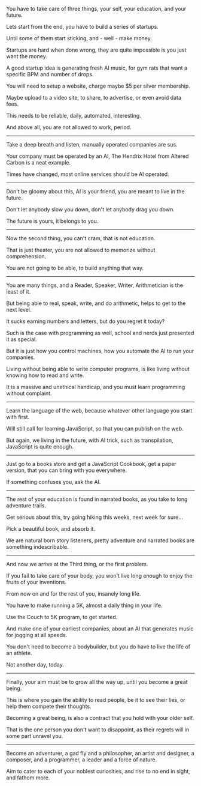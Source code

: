 You have to take care of three things,
your self, your education, and your future.

Lets start from the end,
you have to build a series of startups.

Until some of them start sticking,
and - well - make money.

Startups are hard when done wrong,
they are quite impossible is you just want the money.

A good startup idea is generating fresh AI music,
for gym rats that want a specific BPM and number of drops.

You will need to setup a website,
charge maybe $5 per silver membership.

Maybe upload to a video site,
to share, to advertise, or even avoid data fees.

This needs to be reliable,
daily, automated, interesting.

And above all, you are not allowed to work,
period.

---

Take a deep breath and listen,
manually operated companies are sus.

Your company must be operated by an AI,
The Hendrix Hotel from Altered Carbon is a neat example.

Times have changed,
most online services should be AI operated.

---

Don't be gloomy about this,
AI is your friend, you are meant to live in the future.

Don't let anybody slow you down,
don't let anybody drag you down.

The future is yours,
it belongs to you.

---

Now the second thing,
you can't cram, that is not education.

That is just theater,
you are not allowed to memorize without comprehension.

You are not going to be able,
to build anything that way.

---

You are many things,
and a Reader, Speaker, Writer, Arithmetician is the least of it.

But being able to real, speak, write, and do arithmetic,
helps to get to the next level.

It sucks earning numbers and letters,
but do you regret it today?

Such is the case with programming as well,
school and nerds just presented it as special.

But it is just how you control machines,
how you automate the AI to run your companies.

Living without being able to write computer programs,
is like living without knowing how to read and write.

It is a massive and unethical handicap,
and you must learn programming without complaint.

---

Learn the language of the web,
because whatever other language you start with first.

Will still call for learning JavaScript,
so that you can publish on the web.

But again, we living in the future,
with AI trick, such as transpilation, JavaScript is quite enough.

---

Just go to a books store and get a JavaScript Cookbook,
get a paper version, that you can bring with you everywhere.

If something confuses you,
ask the AI.

---

The rest of your education is found in narrated books,
as you take to long adventure trails.

Get serious about this, try going hiking this weeks,
next week for sure...

Pick a beautiful book,
and absorb it.

We are natural born story listeners,
pretty adventure and narrated books are something indescribable.

---

And now we arrive at the Third thing,
or the first problem.

If you fail to take care of your body,
you won't live long enough to enjoy the fruits of your inventions.

From now on and for the rest of you,
insanely long life.

You have to make running a 5K,
almost a daily thing in your life.

Use the Couch to 5K program,
to get started.

And make one of your earliest companies,
about an AI that generates music for jogging at all speeds.

You don't need to become a bodybuilder,
but you do have to live the life of an athlete.

Not another day,
today.

---

Finally, your aim must be to grow all the way up,
until you become a great being.

This is where you gain the ability to read people,
be it to see their lies, or help them compete their thoughts.

Becoming a great being,
is also a contract that you hold with your older self.

That is the one person you don't want to disappoint,
as their regrets will in some part unravel you.

---

Become an adventurer, a gad fly and a philosopher, an artist and designer,
a composer, and a programmer, a leader and a force of nature.

Aim to cater to each of your noblest curiosities,
and rise to no end in sight, and fathom more.
